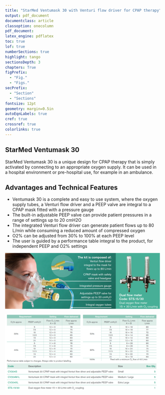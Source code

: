 ```yaml
---
title: "StarMed Ventumask 30 with Venturi flow driver for CPAP therapy"
output: pdf_document
documentclass: article
classoption: onecolumn
pdf_document:
latex_engine: pdflatex
toc: true
lof: true
numberSections: true
highlight: tango
sectionsDepth: 3
chapters: True
figPrefix:
  - "Fig."
  - "Figs."
secPrefix:
  - "Section"
  - "Sections"
fontsize: 12pt
geometry: margin=0.5in
autoEqnLabels: true
cref: true
crossref: true
colorlinks: true
---
```


## StarMed Ventumask 30
StarMed Ventumask 30 is a unique design for CPAP therapy
that is simply activated by connecting to an appropriate oxygen supply. It can be used in a hospital environment or pre-hospital use, for example in an ambulance.

## Advantages and Technical Features

-  Ventumask 30 is a complete and easy to use system, where the oxygen supply tubes, a Venturi flow driver and a PEEP valve are integral to a CPAP mask fitted with a pressure gauge
- The built-in adjustable PEEP valve can provide patient pressures in a range of settings up to 20 cmH2O
- The integrated Venturi flow driver can generate patient flows up to 80 L/min while consuming a reduced amount of compressed oxygen
- O2% can be adjusted from 30% to 100% at each PEEP level
- The user is guided by a performance table integral to the product, for independent PEEP and O2% settings

![](../img/front-image.png)


![](../img/requeriments_and_settings-ventumask.png)


